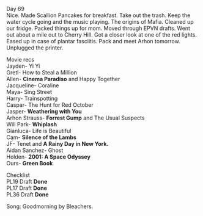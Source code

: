 Day 69  
Nice. Made Scallion Pancakes for breakfast. Take out the trash. Keep the water cycle going and the music playing. The origins of Mafia. Cleaned up our fridge. Packed things up for mom. Moved through EPVN drafts. Went out about a mile out to Cherry Hill. Got a closer look at one of the red lights. Eased up in case of plantar fasciitis. Pack and meet Arhon tomorrow. Unplugged the printer. 

Movie recs  
Jayden- Yi Yi  
Gretl- How to Steal a Million  
Allen- **Cinema Paradiso** and Happy Together  
Jacqueline- Coraline  
Maya- Sing Street  
Harry- Trainspotting  
Caspar- The Hunt for Red October  
Jasper- **Weathering with You**  
Arhon Strauss- **Forrest Gump** and The Usual Suspects  
Will Park- **Whiplash**  
Gianluca- Life is Beautiful  
Cam- **Silence of the Lambs**  
JF- Tenet and **A Rainy Day in New York.**  
Aidan Sanchez- Ghost  
Holden- **2001: A Space Odyssey**  
Ours- **Green Book**

Checklist  
PL19 Draft **Done**  
PL17 Draft **Done**  
PL36 Draft **Done**

Song: Goodmorning by Bleachers.